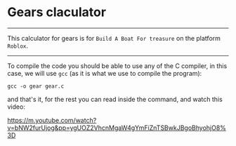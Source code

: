 # Gears claculator

---

This calculator for gears is for `Build A Boat For treasure`
on the platform `Roblox`.

---

To compile the code you should be able to use any of the C compiler,
in this case, we will use `gcc`
(as it is what we use to compile the program):

	gcc -o gear gear.c
and that's it, for the rest you can read inside the command, and
watch this video:

https://m.youtube.com/watch?v=bNW2furUjog&pp=ygUOZ2VhcnMgaW4gYmFiZnTSBwkJBgoBhyohjO8%3D
